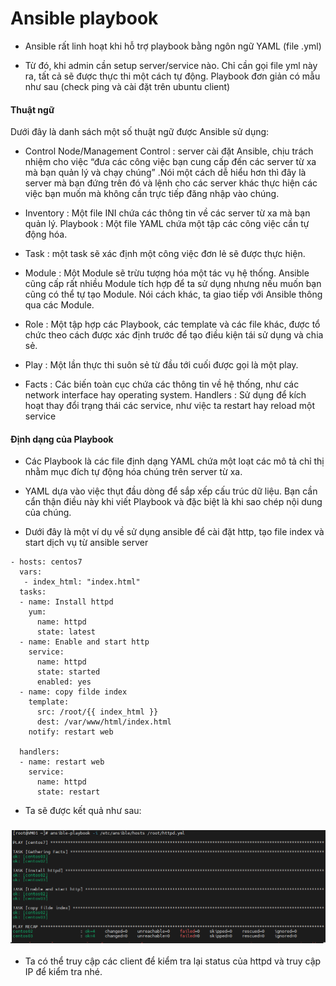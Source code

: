 # Ansible playbook

- Ansible rất linh hoạt khi hỗ trợ playbook bằng ngôn ngữ YAML (file .yml)

- Từ đó, khi admin cần setup server/service nào. Chỉ cần gọi file yml này ra, tất cả sẽ được thực thi một cách tự động. Playbook đơn giản có mẫu như sau (check ping và cài đặt trên ubuntu client)

#### Thuật ngữ

Dưới đây là danh sách một số thuật ngữ được Ansible sử dụng:

- Control Node/Management Control : server cài đặt Ansible, chịu trách nhiệm cho việc “đưa các công việc bạn cung cấp đến các server từ xa mà bạn quản lý và chạy chúng” .Nói một cách dễ hiểu hơn thì đây là server mà bạn đứng trên đó và lệnh cho các server khác thực hiện các việc bạn muốn mà không cần trực tiếp đăng nhập vào chúng.

- Inventory : Một file INI chứa các thông tin về các server từ xa mà bạn quản lý.
Playbook : Một file YAML chứa một tập các công việc cần tự động hóa.

- Task : một task sẽ xác định một công việc đơn lẻ sẽ được thực hiện.

- Module : Một Module sẽ trừu tượng hóa một tác vụ hệ thống. Ansible cũng cấp rất nhiều Module tích hợp để ta sử dụng nhưng nếu muốn bạn cũng có thể tự tạo Module. Nói cách khác, ta giao tiếp với Ansible thông qua các Module.

- Role : Một tập hợp các Playbook, các template và các file khác, được tổ chức theo cách được xác định trước để tạo điều kiện tái sử dụng và chia sẻ.

- Play : Một lần thực thi suôn sẻ từ đầu tới cuối được gọi là một play.

- Facts : Các biến toàn cục chứa các thông tin về hệ thống, như các network interface hay operating system.
Handlers : Sử dụng để kích hoạt thay đổi trạng thái các service, như việc ta restart hay reload một service

#### Định dạng của Playbook

- Các Playbook là các file định dạng YAML chứa một loạt các mô tả chỉ thị nhằm mục đích tự động hóa chúng trên server từ xa.

- YAML dựa vào việc thụt đầu dòng để sắp xếp cấu trúc dữ liệu. Bạn cần cẩn thận điều này khi viết Playbook và đặc biệt là khi sao chép nội dung của chúng.

- Dưới đây là một ví dụ về sử dụng ansible để cài đặt http, tạo file index và start dịch vụ từ ansible server

```
- hosts: centos7
  vars:
   - index_html: "index.html"
  tasks:
  - name: Install httpd
    yum:
      name: httpd
      state: latest
  - name: Enable and start http
    service:
      name: httpd
      state: started
      enabled: yes
  - name: copy filde index
    template:
      src: /root/{{ index_html }}
      dest: /var/www/html/index.html
    notify: restart web

  handlers:
  - name: restart web
    service:
      name: httpd
      state: restart     
```

- Ta sẽ được kết quả như sau:

<h3 align="center"><img src="../Images/8.png"></h3>

- Ta có thể truy cập các client để kiểm tra lại status của httpd và truy cập IP để kiểm tra nhé.